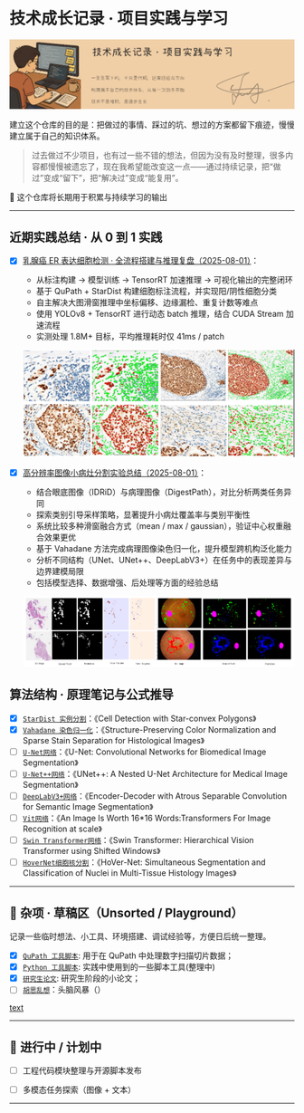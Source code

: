 # 技术成长记录 · 项目实践与学习

![alt text](images/标题.png)

建立这个仓库的目的是：把做过的事情、踩过的坑、想过的方案都留下痕迹，慢慢建立属于自己的知识体系。

>过去做过不少项目，也有过一些不错的想法，但因为没有及时整理，很多内容都慢慢被遗忘了，现在我希望能改变这一点——通过持续记录，把“做过”变成“留下”，把“解决过”变成“能复用”。

📌 这个仓库将长期用于积累与持续学习的输出

---

## 近期实践总结 · 从 0 到 1 实践

- [x] [乳腺癌 ER 表达细胞检测 · 全流程搭建与推理复盘（2025-08-01）](<01_项目复盘/乳腺癌 ER 表达细胞检测 · 全流程搭建与推理复盘.md>)：
  
  - 从标注构建 → 模型训练 → TensorRT 加速推理 → 可视化输出的完整闭环
  - 基于 QuPath + StarDist 构建细胞标注流程，并实现阳/阴性细胞分类
  - 自主解决大图滑窗推理中坐标偏移、边缘漏检、重复计数等难点
  - 使用 YOLOv8 + TensorRT 进行动态 batch 推理，结合 CUDA Stream 加速流程
  - 实测处理 1.8M+ 目标，平均推理耗时仅 41ms / patch
  
  ![alt text](images/局部对比图.png)

- [x] [高分辨率图像小病灶分割实验总结（2025-08-01）](<01_项目复盘/高分辨率图像小病灶分割实验总结.md>)：

  - 结合眼底图像（IDRiD）与病理图像（DigestPath），对比分析两类任务异同
  - 探索类别引导采样策略，显著提升小病灶覆盖率与类别平衡性
  - 系统比较多种滑窗融合方式（mean / max / gaussian），验证中心权重融合效果更优
  - 基于 Vahadane 方法完成病理图像染色归一化，提升模型跨机构泛化能力
  - 分析不同结构（UNet、UNet++、DeepLabV3+）在任务中的表现差异与边界建模局限
  - 包括模型选择、数据增强、后处理等方面的经验总结

  ![alt text](images/image.png)

## 算法结构 · 原理笔记与公式推导

- [x] [`StarDist 实例分割`](<02_算法理解/StarDist 方法结构梳理与原理理解笔记.md>)：《Cell Detection with Star-convex Polygons》  
- [x] [`Vahadane 染色归一化`](<02_算法理解\Vahadane 染色归一化方法与数学推导.md>)：《Structure-Preserving Color Normalization and Sparse Stain Separation for Histological Images》
- [ ] [`U-Net网络`](<02_算法理解\U-Net网络.md>)：《U-Net: Convolutional Networks for Biomedical Image Segmentation》
- [ ] [`U-Net++网络`](<02_算法理解\U-Net++网络.md>)：《UNet++: A Nested U-Net Architecture for Medical Image Segmentation》
- [ ] [`DeepLabV3+网络`](<02_算法理解\DeepLabV3+网络.md>)：《Encoder-Decoder with Atrous Separable Convolution for Semantic Image Segmentation》
- [ ] [`Vit网络`](<02_算法理解\Vit网络.md>)：《An Image Is Worth 16*16 Words:Transformers For Image Recognition at scale》
- [ ] [`Swin Transformer网络`](<02_算法理解\Swin Transformer网络.md>)：《Swin Transformer: Hierarchical Vision Transformer using Shifted Windows》
- [ ] [`HoverNet细胞核分割`](<02_算法理解\HoverNet细胞核分割.md>)：《HoVer-Net: Simultaneous Segmentation and
Classification of Nuclei in Multi-Tissue Histology
Images》
  
---

## 🧊 杂项 · 草稿区（Unsorted / Playground）

记录一些临时想法、小工具、环境搭建、调试经验等，方便日后统一整理。

- [x] [`QuPath 工具脚本`](<03_工具脚本/QuPath/QuPath脚本工具.md>): 用于在 QuPath 中处理数字扫描切片数据；
- [x] [`Python 工具脚本`](<03_工具脚本/Python/Python脚本工具.md>): 实践中使用到的一些脚本工具(整理中)
- [x] [`研究生论文`](<04_研究生论文/论文说明.md>): 研究生阶段的小论文；
- [ ] [`胡思乱想`](<06_工作区/头脑风暴.md>)：头脑风暴（）
  
[text](04_研究生论文/论文说明.md)

---

## 🧩 进行中 / 计划中

- [ ] 工程代码模块整理与开源脚本发布

- [ ] 多模态任务探索（图像 + 文本）

---
